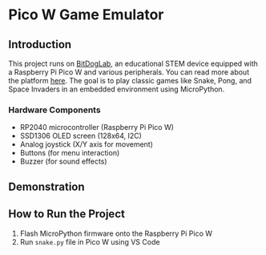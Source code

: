 # Pico W Game Emulator  

## Introduction  

This project runs on [BitDogLab](https://github.com/BitDogLab/BitDogLab), an educational STEM device equipped with a Raspberry Pi Pico W and various peripherals. You can read more about the platform [here](https://www.fee.unicamp.br/bitdoglab-a-revolucao-no-ensino-de-eletronica-programacao-e-iot/). The goal is to play classic games like Snake, Pong, and Space Invaders in an embedded environment using MicroPython.  

### Hardware Components
- RP2040 microcontroller (Raspberry Pi Pico W)  
- SSD1306 OLED screen (128x64, I2C)  
- Analog joystick (X/Y axis for movement)  
- Buttons (for menu interaction)  
- Buzzer (for sound effects)

## Demonstration
<!-- Place images and videos -->

## How to Run the Project  
1. Flash MicroPython firmware onto the Raspberry Pi Pico W  
2. Run `snake.py` file in Pico W using VS Code  
